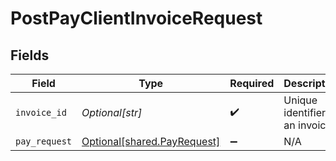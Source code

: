 # PostPayClientInvoiceRequest


## Fields

| Field                                                                | Type                                                                 | Required                                                             | Description                                                          |
| -------------------------------------------------------------------- | -------------------------------------------------------------------- | -------------------------------------------------------------------- | -------------------------------------------------------------------- |
| `invoice_id`                                                         | *Optional[str]*                                                      | :heavy_check_mark:                                                   | Unique identifier of an invoice                                      |
| `pay_request`                                                        | [Optional[shared.PayRequest]](undefined/models/shared/payrequest.md) | :heavy_minus_sign:                                                   | N/A                                                                  |